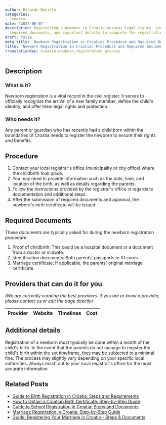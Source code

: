 ```yaml
---
author: Ricardo Batista
categories:
- Croatia
date: '2024-06-07'
description: Registering a newborn in Croatia ensures legal rights. Learn the procedure,
  required documents, and important details to complete the registration on time.
draft: false
meta_title: 'Newborn Registration in Croatia: Procedure and Required Documents'
title: 'Newborn Registration in Croatia: Procedure and Required Documents'
translationKey: croatia-newborn_registration_process
---
```


## Description
### What is it?
Newborn registration is a vital record in the civil register. It serves to officially recognize the arrival of a new family member, define the child's identity, and offer them legal rights and protection.

### Who needs it?
Any parent or guardian who has recently had a child born within the boundaries of Croatia needs to register the newborn to ensure their rights and benefits.

## Procedure
1. Contact your local registrar's office (municipality or city office) where the childbirth took place. 
2. You may need to provide information such as the date, time, and location of the birth, as well as details regarding the parents.
3. Follow the instructions provided by the registrar's office in regards to documentation and additional steps.
4. After the submission of required documents and approval, the newborn's birth certificate will be issued.

## Required Documents
These documents are typically asked for during the newborn registration procedure:
1. Proof of childbirth: This could be a hospital document or a document from a doctor or midwife.
2. Identification documents: Both parents' passports or ID cards.
3. Marriage certificate: If applicable, the parents' original marriage certificate.

## Providers that can do it for you

_(We are currently curating the best providers. If you are or know a provider, please contact us or edit the page directly)_

| Provider        |     Website     |     Timelines    |       Cost      |
| :-------------: | :-------------: |  :-------------: | :-------------: |

## Additional details
Registration of a newborn must typically be done within a month of the child's birth. In the event that the parents do not manage to register the child's birth within the set timeframe, they may be subjected to a minimal fine. The process may slightly vary depending on your specific local authorities. Always reach out to your local registrar's office for the most accurate information.


## Related Posts

- [Guide to Birth Registration in Croatia: Steps and Requirements](https://tramitit.com/guides/croatia/entry_into_the_birth_register/)
- [How to Obtain a Croatian Birth Certificate: Step-by-Step Guide](https://tramitit.com/guides/croatia/issuance_of_birth_certificate/)
- [Guide to School Registration in Croatia: Steps and Documents](https://tramitit.com/guides/croatia/registering_children_for_school/)
- [Marriage Registration in Croatia: Step-by-Step Guide](https://tramitit.com/guides/croatia/marriage_registration/)
- [Guide: Registering Your Marriage in Croatia - Steps & Documents](https://tramitit.com/guides/croatia/entry_into_the_marriage_register/)